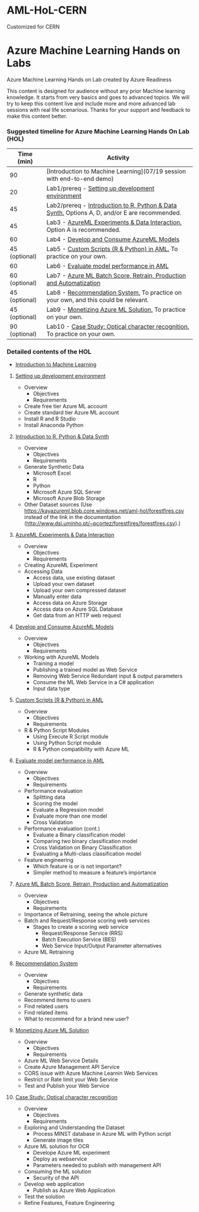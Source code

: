 # AML-HoL-CERN
Customized for CERN


# Azure Machine Learning Hands on Labs
Azure Machine Learning Hands on Lab created by Azure Readiness


This content is designed for audience without any prior Machine learning knowledge. It starts from very basics and goes to advanced topics. We will try to keep this content live and include more and more advanced lab sessions with real life scenarious. Thanks for your support and feedback to make this content better. 

### **Suggested timeline for Azure Machine Learning Hands On Lab (HOL)**

| Time (min) | Activity |
| ---        | ---      |
| 90         | [Introduction to Machine Learning](07/19 session with end-to-end demo) |
| 20         | Lab1/prereq - [Setting up development environment](https://github.com/Azure-Readiness/hol-azure-machine-learning/blob/master/001-lab-setup.md) |
| 45         | Lab2/prereq - [Introduction to R, Python & Data Synth.](https://github.com/Azure-Readiness/hol-azure-machine-learning/blob/master/002-lab-data-synth.md) Options A, D, and/or E are recommended.|
| 45         | Lab3 - [AzureML Experiments & Data Interaction.](https://github.com/Azure-Readiness/hol-azure-machine-learning/blob/master/003-lab-data-interact.md) Option A is recommended.|
| 60         | Lab4 - [Develop and Consume AzureML Models](https://github.com/Azure-Readiness/hol-azure-machine-learning/blob/master/004-lab-azureml-experiment.md) |
| 45 (optional)  | Lab5 - [Custom Scripts (R & Python) in AML.](https://github.com/Azure-Readiness/hol-azure-machine-learning/blob/master/005-lab-custom-script-r-python.md) To practice on your own. |
| 60         | Lab6 - [Evaluate model performance in AML](https://github.com/Azure-Readiness/hol-azure-machine-learning/blob/master/006-lab-model-evaluation.md) |
| 60 (optional)  | Lab7 - [Azure ML Batch Score, Retrain, Production and Automatization](https://github.com/Azure-Readiness/hol-azure-machine-learning/blob/master/007-lab-production-ops.md) |
| 45 (optional)  | Lab8 - [Recommendation System.](https://github.com/Azure-Readiness/hol-azure-machine-learning/blob/master/008-lab-recommendation-system.md) To practice on your own, and this could be relevant.|
| 45 (optional)  | Lab9 - [Monetizing Azure ML Solution.](https://github.com/Azure-Readiness/hol-azure-machine-learning/blob/master/009-lab-monetization.md) To practice on your own.|
| 90 (optional)  | Lab10 - [Case Study: Optical character recognition.](https://github.com/Azure-Readiness/hol-azure-machine-learning/blob/master/010-lab-cs-ocr.md) To practice on your own.|

### **Detailed contents of the HOL**

 - [Introduction to Machine Learning](https://github.com/Azure-Readiness/hol-azure-machine-learning/blob/master/000-into-machine-learning.pptx)
    
1. [Setting up development environment](https://github.com/Azure-Readiness/hol-azure-machine-learning/blob/master/001-lab-setup.md)  
    * Overview
        * Objectives
        * Requirements
    * Create free tier Azure ML account  
    * Create standard tier Azure ML account  
    * Install R and R Studio  
    * Install Anaconda Python  

2. [Introduction to R, Python & Data Synth](https://github.com/Azure-Readiness/hol-azure-machine-learning/blob/master/002-lab-data-synth.md)  
    * Overview
        * Objectives
        * Requirements
    * Generate Synthetic Data
        * Microsoft Excel
        * R
        * Python
        * Microsoft Azure SQL Server
        * Microsoft Azure Blob Storage 
    * Other Dataset sources (Use https://kayazureml.blob.core.windows.net/aml-hol/forestfires.csv instead of the link in the documentation (http://www.dsi.uminho.pt/~pcortez/forestfires/forestfires.csv).) 

3. [AzureML Experiments & Data Interaction](https://github.com/Azure-Readiness/hol-azure-machine-learning/blob/master/003-lab-data-interact.md)  
    * Overview
        * Objectives
        * Requirements
    * Creating AzureML Experiment
    * Accessing Data
        * Access data, use existing dataset
        * Upload your own dataset
        * Upload your own compressed dataset
        * Manually enter data
        * Access data on Azure Storage
        * Access data on Azure SQL Database
        * Get data from an HTTP web request

4. [Develop and Consume AzureML Models](https://github.com/Azure-Readiness/hol-azure-machine-learning/blob/master/004-lab-azureml-experiment.md)
    * Overview
        * Objectives
        * Requirements
    * Working with AzureML Models
        * Training a model
        * Publishing a trained model as Web Service
        * Removing Web Service Redundant input & output parameters
        * Consume the ML Web Service in a C# application
        * Input data type

5. [Custom Scripts (R & Python) in AML](https://github.com/Azure-Readiness/hol-azure-machine-learning/blob/master/005-lab-custom-script-r-python.md)
    * Overview
        * Objectives
        * Requirements
    * R & Python Script Modules
        * Using Execute R Script module
        * Using Python Script module
        * R & Python compatibility with Azure ML

6. [Evaluate model performance in AML](https://github.com/Azure-Readiness/hol-azure-machine-learning/blob/master/006-lab-model-evaluation.md)
    * Overview
        * Objectives
        * Requirements
    * Performance evaluation
        * Splitting data
        * Scoring the model
        * Evaluate a Regression model
        * Evaluate more than one model
        * Cross Validation
    * Performance evaluation (cont.)
        * Evaluate a Binary classification model
        * Comparing two binary classification model
        * Cross Validation on Binary Classification
        * Evaluating a Multi-class classification model
    * Feature engineering
        * Which feature is or is not important?
        * Simpler method to measure a feature’s importance

7. [Azure ML Batch Score, Retrain, Production and Automatization](https://github.com/Azure-Readiness/hol-azure-machine-learning/blob/master/007-lab-production-ops.md)
    * Overview
        * Objectives
        * Requirements
    * Importance of Retraining, seeing the whole picture
    * Batch and Request/Response scoring web services
        * Stages to create a scoring web service
            * Request/Response Service (RRS)
            * Batch Execution Service (BES)
            * Web Service Input/Output Parameter alternatives
    * Azure ML Retraining

8. [Recommendation System](https://github.com/Azure-Readiness/hol-azure-machine-learning/blob/master/008-lab-recommendation-system.md)
    * Overview
        * Objectives
        * Requirements
    * Generate synthetic data
    * Recommend items to users
    * Find related users
    * Find related items
    * What to recommend for a brand new user?
9. [Monetizing Azure ML Solution](https://github.com/Azure-Readiness/hol-azure-machine-learning/blob/master/009-lab-monetization.md)
    * Overview
        * Objectives
        * Requirements
    * Azure ML Web Service Details
    * Create Azure Management API Service
    * CORS issue with Azure Machine Learnin Web Services
    * Restrict or Rate limit your Web Service
    * Test and Publish your Web Service

10. [Case Study: Optical character recognition](https://github.com/Azure-Readiness/hol-azure-machine-learning/blob/master/010-lab-cs-ocr.md)
    * Overview
        * Objectives
        * Requirements
    * Exploring and Understanding the Dataset
        * Process MINST database in Azure ML with Python script
        * Generate image tiles
    * Azure ML solution for OCR
        * Develope Azure ML experiment
        * Deploy as webservice
        * Parameters needed to publish with management API
    * Consuming the ML solution
        * Security of the API
    * Develop web application
        * Publish as Azure Web Application
    * Test the solution
    * Refine Features, Feature Engineering
